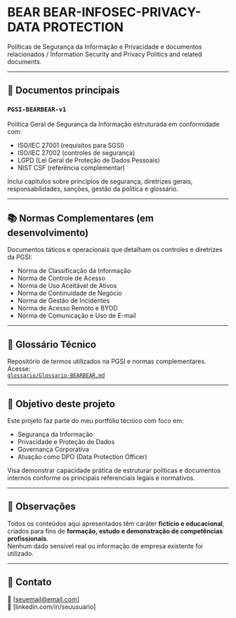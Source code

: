 # BEAR BEAR-INFOSEC-PRIVACY-DATA PROTECTION
Políticas de Segurança da Informação e Privacidade e documentos relacionados / Information Security and Privacy Politics and related documents.

---

## 📘 Documentos principais

### `PGSI-BEARBEAR-v1`
Política Geral de Segurança da Informação estruturada em conformidade com:

- ISO/IEC 27001 (requisitos para SGSI)
- ISO/IEC 27002 (controles de segurança)
- LGPD (Lei Geral de Proteção de Dados Pessoais)
- NIST CSF (referência complementar)

Inclui capítulos sobre princípios de segurança, diretrizes gerais, responsabilidades, sanções, gestão da política e glossário.

---

## 📚 Normas Complementares (em desenvolvimento)

Documentos táticos e operacionais que detalham os controles e diretrizes da PGSI:

- Norma de Classificação da Informação
- Norma de Controle de Acesso
- Norma de Uso Aceitável de Ativos
- Norma de Continuidade de Negócio
- Norma de Gestão de Incidentes
- Norma de Acesso Remoto e BYOD
- Norma de Comunicação e Uso de E-mail

---

## 🧾 Glossário Técnico

Repositório de termos utilizados na PGSI e normas complementares. Acesse:  
[`glossario/Glossario-BEARBEAR.md`](glossario/Glossario-BEARBEAR.md)

---

## 🎯 Objetivo deste projeto

Este projeto faz parte do meu portfólio técnico com foco em:

- Segurança da Informação
- Privacidade e Proteção de Dados
- Governança Corporativa
- Atuação como DPO (Data Protection Officer)

Visa demonstrar capacidade prática de estruturar políticas e documentos internos conforme os principais referenciais legais e normativos.

---

## 📌 Observações

Todos os conteúdos aqui apresentados têm caráter **fictício e educacional**, criados para fins de **formação, estudo e demonstração de competências profissionais**.  
Nenhum dado sensível real ou informação de empresa existente foi utilizado.

---

## 👤 Contato

📧 [seuemail@email.com]  
🔗 [linkedin.com/in/seuusuario]  

